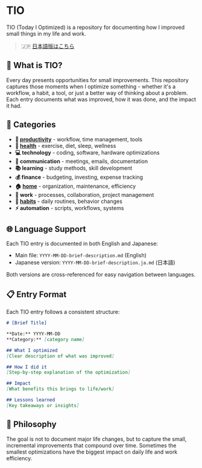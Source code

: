 # TIO

TIO (Today I Optimized) is a repository for documenting how I improved small things in my life and work.

> 🇯🇵 [日本語版はこちら](./README.ja.md)

## 📝 What is TIO?

Every day presents opportunities for small improvements. This repository captures those moments when I optimize something - whether it's a workflow, a habit, a tool, or just a better way of thinking about a problem. Each entry documents what was improved, how it was done, and the impact it had.

## 📂 Categories

- **🚀 [productivity](./productivity/README.md)** - workflow, time management, tools
- **💪 [health](./health/README.md)** - exercise, diet, sleep, wellness  
- **💻 technology** - coding, software, hardware optimizations
- **💬 communication** - meetings, emails, documentation
- **📚 learning** - study methods, skill development
- **💰 finance** - budgeting, investing, expense tracking
- **🏠 [home](./home/README.md)** - organization, maintenance, efficiency
- **👔 work** - processes, collaboration, project management
- **🔄 [habits](./habits/README.md)** - daily routines, behavior changes
- **⚡ automation** - scripts, workflows, systems

## 🌐 Language Support

Each TIO entry is documented in both English and Japanese:
- Main file: `YYYY-MM-DD-brief-description.md` (English)
- Japanese version: `YYYY-MM-DD-brief-description.ja.md` (日本語)

Both versions are cross-referenced for easy navigation between languages.

## 📋 Entry Format

Each TIO entry follows a consistent structure:

```markdown
# [Brief Title]

**Date:** YYYY-MM-DD
**Category:** [category name]

## What I optimized
[Clear description of what was improved]

## How I did it
[Step-by-step explanation of the optimization]

## Impact
[What benefits this brings to life/work]

## Lessons learned
[Key takeaways or insights]
```

## 🎯 Philosophy

The goal is not to document major life changes, but to capture the small, incremental improvements that compound over time. Sometimes the smallest optimizations have the biggest impact on daily life and work efficiency.